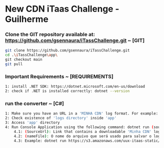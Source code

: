 # New CDN iTaas Challenge - Guilherme

### Clone the GIT repository available at: https://github.com/gsennaura/iTassChallenge.git ~ [GIT]
```sh
git clone https://github.com/gsennaura/iTassChallenge.git
cd .\iTassChallenge\app\
git checkout main
git pull
```

### Important Requirements ~ [REQUIREMENTS]
```sh
1: install .NET SDK: https://dotnet.microsoft.com/en-us/download
2: check if .NET is installed correctly: dotnet --version
```

### run the converter  ~ [C#]
```sh
1: Make sure you have an URL in a 'MINHA CDN' log format. For example: https://s3.amazonaws.com/uux-itaas-static/minha-cdn-logs/input-01.txt
2: Check existence of 'logs directory' inside 'app'
3: Access 'app' directory
4: Run Console Application using the following command: dotnet run (sourceUrl) (nameFile). 
    4.1: (SourceUrl): Link that contains a downloadable 'Minha CDN' log
    4.2: (nameFile): O nome do arquivo que será usado para salvar o log para download.
    4.3: Example: dotnet run https://s3.amazonaws.com/uux-itaas-static/minha-cdn-logs/input-01.txt minhaCdn1.tx
```
